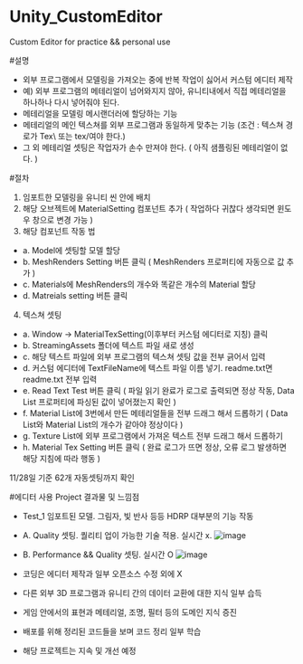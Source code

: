 # Unity_CustomEditor
 Custom Editor for practice &amp;&amp; personal use

#설명
- 외부 프로그램에서 모델링을 가져오는 중에 반복 작업이 싫어서 커스텀 에디터 제작
- 예) 외부 프로그램의 메테리얼이 넘어와지지 않아, 유니티내에서 직접 메테리얼을 하나하나 다시 넣어줘야 된다.
- 메테리얼을 모델링 메시랜더러에 할당하는 기능
- 메테리얼의 메인 텍스쳐를 외부 프로그램과 동일하게 맞추는 기능 (조건 : 텍스쳐 경로가 Tex\ 또는 tex/여야 한다.)
- 그 외 메테리얼 셋팅은 작업자가 손수 만져야 한다. ( 아직 샘플링된 메테리얼이 없다. )

#절차

1. 임포트한 모델링을 유니티 씬 안에 배치
2. 해당 오브젝트에 MaterialSetting 컴포넌트 추가 ( 작업하다 귀찮다 생각되면 윈도우 창으로 변경 가능 )
3. 해당 컴포넌트 작동 법
* a. Model에 셋팅할 모델 할당
* b. MeshRenders Setting 버튼 클릭 ( MeshRenders 프로퍼티에 자동으로 값 추가 )
* c. Materials에 MeshRenders의 개수와 똑같은 개수의 Material 할당
* d. Matreials setting 버튼 클릭 

4. 텍스쳐 셋팅
* a. Window -> MaterialTexSetting(이후부터 커스텀 에디터로 지칭) 클릭
* b. StreamingAssets 폴더에 텍스트 파일 새로 생성
* c. 해당 텍스트 파일에 외부 프로그램의 텍스쳐 셋팅 값을 전부 긁어서 입력
* d. 커스텀 에디터에 TextFileName에 텍스트 파일 이름 넣기. readme.txt면 readme.txt 전부 입력
* e. Read Text Test 버튼 클릭 ( 파일 읽기 완료가 로그로 출력되면 정상 작동, Data List 프로퍼티에 파싱된 값이 넣어졌는지 확인 )
* f. Material List에 3번에서 만든 메테리얼들을 전부 드래그 해서 드롭하기 ( Data List와 Material List의 개수가 같아야 정상이다 )
* g. Texture List에 외부 프로그램에서 가져온 텍스트 전부 드래그 해서 드롭하기
* h. Material Tex Setting 버튼 클릭 ( 완료 로그가 뜨면 정상, 오류 로그 발생하면 해당 지침에 따라 행동 )

11/28일 기준 62개 자동셋팅까지 확인

#에디터 사용 Project 결과물 및 느낌점
- Test_1 임포트된 모델. 그림자, 빛 반사 등등 HDRP 대부분의 기능 작동
* A. Quality 셋팅. 퀄리티 업이 가능한 기술 적용. 실시간 x.
![image](https://user-images.githubusercontent.com/66342017/204301894-914c2ba1-d9c2-463a-9055-4c66d93d7841.png)
* B. Performance && Quality 셋팅. 실시간 O
![image](https://user-images.githubusercontent.com/66342017/204307961-8a6ccdcb-2e12-40a7-8414-a6514d0d42af.png)


* 코딩은 에디터 제작과 일부 오픈소스 수정 외에 X
* 다른 외부 3D 프로그램과 유니티 간의 데이터 교환에 대한 지식 일부 습득
* 게임 안에서의 표현과 메테리얼, 조명, 필터 등의 도메인 지식 증진
* 배포를 위해 정리된 코드들을 보며 코드 정리 일부 학습
* 해당 프로젝트는 지속 및 개선 예정
